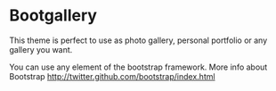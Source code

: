 Bootgallery
===========

This theme is perfect to use as photo gallery, personal portfolio or any gallery you want. 

You can use any element of the bootstrap framework. More info about Bootstrap http://twitter.github.com/bootstrap/index.html
